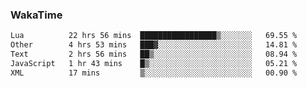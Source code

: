 ### WakaTime

<!--START_SECTION:waka-->

```txt
Lua          22 hrs 56 mins  █████████████████▒░░░░░░░   69.55 %
Other        4 hrs 53 mins   ███▓░░░░░░░░░░░░░░░░░░░░░   14.81 %
Text         2 hrs 56 mins   ██▒░░░░░░░░░░░░░░░░░░░░░░   08.94 %
JavaScript   1 hr 43 mins    █▒░░░░░░░░░░░░░░░░░░░░░░░   05.21 %
XML          17 mins         ▒░░░░░░░░░░░░░░░░░░░░░░░░   00.90 %
```

<!--END_SECTION:waka-->
